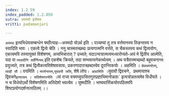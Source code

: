 ```yaml
---
index: 1.2.59
index_padded: 1.2.059
sutra: अस्मदो द्वयोश्च
vritti: padamanjari

---
```

`अस्मदः` इत्यभिधेयसम्बन्धेन षष्ठीत्याह--अस्मदो योऽर्थ इति । पञ्चम्यां तु तत्र वर्त्तमानस्य तिङन्तस्य न स्यादिति भावः । एकत्वे द्वित्वे चेति । ननु चास्मतच्छब्दः प्रत्यगात्मनि वर्त्तते, स चैकस्तस्य कथं द्वित्वयोगः, एकत्वमपि तस्यायुक्तं विशेषणम्, अव्यभिचारात् ? उच्यते; यदाऽन्यत्रात्मत्वमध्यारोप्यते-अयं मे द्वितीय आत्मेति, यदा वा `त्यदादीनि सर्वैर्नित्यम्` इति एकशेषः क्रियते, तदा सम्भवत्यनेकार्थत्वम् । अथ यत्रैवास्मच्छब्दो बहुवचनान्तः प्रयुज्यते, तत्र कथं द्वित्वैकत्वविशेषावसायः, प्रकरणादाराच्छब्दस्येव दूरान्तिकयोः । अहमिति । `ङेप्रथमयोरम्`, `त्वाहौ सौ` । वयमिति । `मपर्यन्तस्य`,`यूयवयौ जसि`, शेषे लोपः` । आवामिति । `युवावौ द्विवचने`, `प्रथमायाश्च द्विवचने` इत्यात्वम् ।
सविशेषणस्येति । `त्वं राजा वयमप्युपासितगुरुप्रज्ञाभिमानोन्नताः` इत्यत्रोन्नतत्वमेव विधीयते । न च विधेयोऽर्थो विशेषणमिति अतिदेशो भवत्येव ।
युष्मदीति । भाष्यवार्त्तिकयोरपठितमपि शिष्टप्रयोगदर्शनात्पठितम् ।।